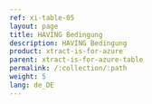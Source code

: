```yaml
---
ref: xi-table-05
layout: page
title: HAVING Bedingung
description: HAVING Bedingung
product: xtract-is-for-azure
parent: xtract-is-for-azure-table
permalink: /:collection/:path
weight: 5
lang: de_DE
---
```


